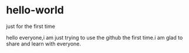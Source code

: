 # hello-world
just for the first time

hello everyone,i am just trying to use the github the first time.i am glad to share and learn with everyone.
